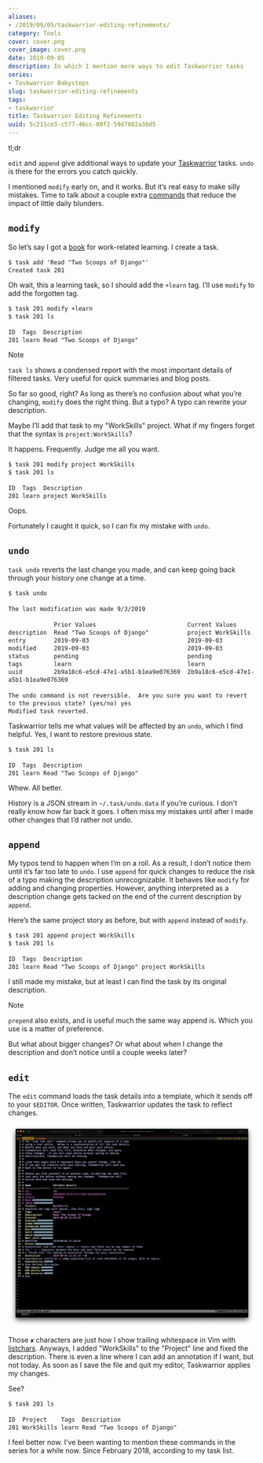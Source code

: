 ```yaml
---
aliases:
- /2019/09/05/taskwarrior-editing-refinements/
category: Tools
cover: cover.png
cover_image: cover.png
date: 2019-09-05
description: In which I mention more ways to edit Taskwarrior tasks
series:
- Taskwarrior Babysteps
slug: taskwarrior-editing-refinements
tags:
- taskwarrior
title: Taskwarrior Editing Refinements
uuid: 5c211ce3-c577-46cc-80f2-59d7802a36d5
---
```


<aside class="admonition tldr">
  <p class="admonition-title">tl;dr</p>

`edit` and `append` give additional ways to update your
[Taskwarrior](https://taskwarrior.org) tasks. `undo` is there for the
errors you catch quickly.

</aside>

I mentioned `modify` early on, and it works. But it’s real easy to make
silly mistakes. Time to talk about a couple extra
[commands](https://taskwarrior.org/docs/commands/) that reduce the
impact of little daily blunders.

## `modify`

So let’s say I got a [book](https://www.twoscoopspress.com/) for
work-related learning. I create a task.

    $ task add 'Read "Two Scoops of Django"'
    Created task 201

Oh wait, this a learning task, so I should add the `+learn` tag. I’ll
use `modify` to add the forgotten tag.

    $ task 201 modify +learn
    $ task 201 ls

    ID  Tags  Description
    201 learn Read "Two Scoops of Django"

<aside class="admonition note">
  <p class="admonition-title">Note</p>

`task ls` shows a condensed report with the most important details of
filtered tasks. Very useful for quick summaries and blog posts.

</aside>

So far so good, right? As long as there’s no confusion about what you’re
changing, `modify` does the right thing. But a typo? A typo can rewrite
your description.

Maybe I’ll add that task to my "WorkSkills" project. What if my fingers
forget that the syntax is `project:WorkSkills`?

It happens. Frequently. Judge me all you want.

    $ task 201 modify project WorkSkills
    $ task 201 ls

    ID  Tags  Description
    201 learn project WorkSkills

Oops.

Fortunately I caught it quick, so I can fix my mistake with `undo`.

## `undo`

`task undo` reverts the last change you made, and can keep going back
through your history one change at a time.

    $ task undo

    The last modification was made 9/3/2019

                 Prior Values                          Current Values
    description  Read "Two Scoops of Django"           project WorkSkills
    entry        2019-09-03                            2019-09-03
    modified     2019-09-03                            2019-09-03
    status       pending                               pending
    tags         learn                                 learn
    uuid         2b9a18c6-e5cd-47e1-a5b1-b1ea9e076369  2b9a18c6-e5cd-47e1-a5b1-b1ea9e076369

    The undo command is not reversible.  Are you sure you want to revert to the previous state? (yes/no) yes
    Modified task reverted.

Taskwarrior tells me what values will be affected by an `undo`, which I
find helpful. Yes, I want to restore previous state.

    $ task 201 ls

    ID  Tags  Description
    201 learn Read "Two Scoops of Django"

Whew. All better.

History is a JSON stream in `~/.task/undo.data` if you’re curious. I
don’t really know how far back it goes. I often miss my mistakes until
after I made other changes that I’d rather not undo.

## `append`

My typos tend to happen when I’m on a roll. As a result, I don’t notice
them until it’s far too late to `undo`. I use `append` for quick changes
to reduce the risk of a typo making the description unrecognizable. It
behaves like `modify` for adding and changing properties. However,
anything interpreted as a description change gets tacked on the end of
the current description by `append`.

Here’s the same project story as before, but with `append` instead of
`modify`.

    $ task 201 append project WorkSkills
    $ task 201 ls

    ID  Tags  Description
    201 learn Read "Two Scoops of Django" project WorkSkills

I still made my mistake, but at least I can find the task by its
original description.

<aside class="admonition note">
  <p class="admonition-title">Note</p>

`prepend` also exists, and is useful much the same way append is. Which
you use is a matter of preference.

</aside>

But what about bigger changes? Or what about when I change the
description and don’t notice until a couple weeks later?

## `edit`

The `edit` command loads the task details into a template, which it
sends off to your `$EDITOR`. Once written, Taskwarrior updates the task
to reflect changes.

![Taskwarrior edit view](cover.png)

Those `✘` characters are just how I show trailing whitespace in Vim with
[listchars](https://vim.fandom.com/wiki/Highlight_unwanted_spaces).
Anyways, I added "WorkSkills" to the "Project" line and fixed the
description. There is even a line where I can add an annotation if I
want, but not today. As soon as I save the file and quit my editor,
Taskwarrior applies my changes.

See?

    $ task 201 ls

    ID  Project    Tags  Description
    201 WorkSkills learn Read "Two Scoops of Django"

I feel better now. I’ve been wanting to mention these commands in the
series for a while now. Since February 2018, according to my task list.
